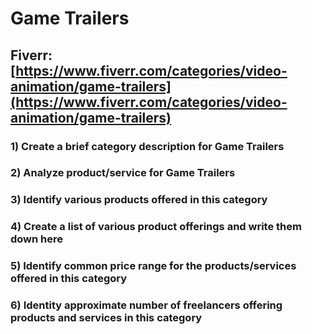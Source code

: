 # Game Trailers
## Fiverr: [https://www.fiverr.com/categories/video-animation/game-trailers](https://www.fiverr.com/categories/video-animation/game-trailers)
### 1) Create a brief category description for Game Trailers
### 2) Analyze product/service for Game Trailers
### 3) Identify various products offered in this category
### 4) Create a list of various product offerings and write them down here
### 5) Identify common price range for the products/services offered in this category
### 6) Identity approximate number of freelancers offering products and services in this category
